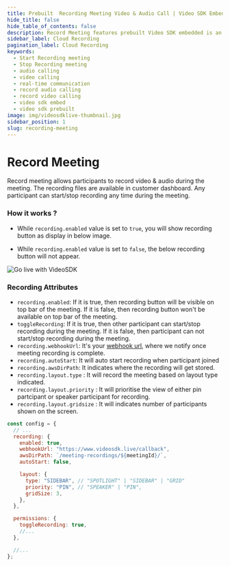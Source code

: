 ```yaml
---
title: Prebuilt  Recording Meeting Video & Audio Call | Video SDK Embed Docs
hide_title: false
hide_table_of_contents: false
description: Record Meeting features prebuilt Video SDK embedded is an easy-to-use video calling API. Video SDK Prebuilt makes it easy for developers to add video calls 10 in minutes to any website or app.
sidebar_label: Cloud Recording
pagination_label: Cloud Recording
keywords:
  - Start Recording meeting
  - Stop Recording meeting
  - audio calling
  - video calling
  - real-time communication
  - record audio calling
  - record video calling
  - video sdk embed
  - video sdk prebuilt
image: img/videosdklive-thumbnail.jpg
sidebar_position: 1
slug: recording-meeting
---
```


# Record Meeting

Record meeting allows participants to record video & audio during the meeting. The recording files are available in customer dashboard.
Any participant can start/stop recording any time during the meeting.

### How it works ?

- While `recording.enabled` value is set to `true`, you will show recording button as display in below image.

- While `recording.enabled` value is set to `false`, the below recording button will not appear.

![Go live with VideoSDK](/img/prebuilt/prebuilt-recording.png)

### Recording Attributes

- `recording.enabled`: If it is true, then recording button will be visible on top bar of the meeting. If it is false, then recording button won't be available on top bar of the meeting.
- `toggleRecording`: If it is true, then other participant can start/stop recording during the meeting. If it is false, then participant can not start/stop recording during the meeting.
- `recording.webhookUrl`: It's your [webhook url](https://en.wikipedia.org/wiki/Webhook), where we notify once meeting recording is complete.
- `recording.autoStart`: It will auto start recording when participant joined
- `recording.awsDirPath`: It indicates where the recording will get stored.
- `recording.layout.type` : It will record the meeting based on layout type indicated.
- `recording.layout.priority` : It will prioritise the view of either pin partcipant or speaker participant for recording.
- `recording.layout.gridsize` : It will indicates number of participants shown on the screen.

```js title="index.html"
const config = {
  // ...
  recording: {
    enabled: true,
    webhookUrl: "https://www.videosdk.live/callback",
    awsDirPath: `/meeting-recordings/${meetingId}/`,
    autoStart: false,

    layout: {
      type: "SIDEBAR", // "SPOTLIGHT" | "SIDEBAR" | "GRID"
      priority: "PIN", // "SPEAKER" | "PIN",
      gridSize: 3,
    },
  },

  permissions: {
    toggleRecording: true,
    //...
  },

  //...
};
```

